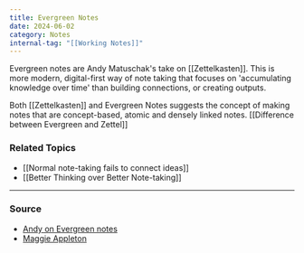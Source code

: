 ```yaml
---
title: Evergreen Notes
date: 2024-06-02
category: Notes
internal-tag: "[[Working Notes]]"
---
```

Evergreen notes are Andy Matuschak's take on [[Zettelkasten]]. This is more modern, digital-first way of note taking that focuses on 'accumulating knowledge over time' than building connections, or creating outputs.

Both [[Zettelkasten]] and Evergreen Notes suggests the concept of making notes that are concept-based, atomic and densely linked notes. [[Difference between Evergreen and Zettel]]

### Related Topics
- [[Normal note-taking fails to connect ideas]]
- [[Better Thinking over Better Note-taking]]

--- 
### Source
- [Andy on Evergreen notes](https://notes.andymatuschak.org/Evergreen_notes)
- [Maggie Appleton](https://maggieappleton.com/evergreens)
